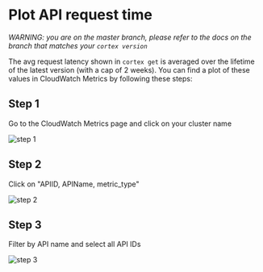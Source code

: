 # Plot API request time

_WARNING: you are on the master branch, please refer to the docs on the branch that matches your `cortex version`_

The avg request latency shown in `cortex get` is averaged over the lifetime of the latest version (with a cap of 2 weeks). You can find a plot of these values in CloudWatch Metrics by following these steps:

## Step 1

Go to the CloudWatch Metrics page and click on your cluster name

![step 1](https://user-images.githubusercontent.com/808475/78299915-7b1f3200-74eb-11ea-8399-d9a465d2d7f1.png)

## Step 2

Click on "APIID, APIName, metric_type"

![step 2](https://user-images.githubusercontent.com/808475/78301024-562bbe80-74ed-11ea-97f0-ea7d99a24c7f.png)

## Step 3

Filter by API name and select all API IDs

![step 3](https://user-images.githubusercontent.com/808475/78301431-e833c700-74ed-11ea-9daa-67581374514b.png)
